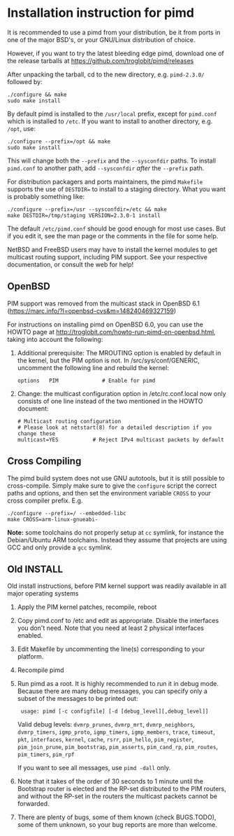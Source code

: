 Installation instruction for pimd
=================================

It is recommended to use a pimd from your distribution, be it from ports
in one of the major BSD's, or your GNU/Linux distribution of choice.

However, if you want to try the latest bleeding edge pimd, download one
of the release tarballs at <https://github.com/troglobit/pimd/releases>

After unpacking the tarball, cd to the new directory, e.g. `pimd-2.3.0/`
followed by:

    ./configure && make
    sudo make install

By default pimd is installed to the `/usr/local` prefix, except for
`pimd.conf` which is installed to `/etc`.  If you want to install to
another directory, e.g. `/opt`, use:

    ./configure --prefix=/opt && make
    sudo make install

This will change both the `--prefix` and the `--sysconfdir` paths.  To
install `pimd.conf` to another path, add `--sysconfdir` *after* the
`--prefix` path.

For distribution packagers and ports maintainers, the pimd `Makefile`
supports the use of `DESTDIR=` to install to a staging directory.  What
you want is probably something like:

    ./configure --prefix=/usr --sysconfdir=/etc && make
    make DESTDIR=/tmp/staging VERSION=2.3.0-1 install

The default `/etc/pimd.conf` should be good enough for most use cases.
But if you edit it, see the man page or the comments in the file for
some help.

NetBSD and FreeBSD users may have to install the kernel modules to get
multicast routing support, including PIM support.  See your respective
documentation, or consult the web for help!


OpenBSD
-------

PIM support was removed from the multicast stack in OpenBSD 6.1 (https://marc.info/?l=openbsd-cvs&m=148240469327159)

For instructions on installing pimd on OpenBSD 6.0, you can use the HOWTO page at http://troglobit.com/howto-run-pimd-on-openbsd.html, taking into account the following:

1. Additional prerequisite: The MROUTING option is enabled by default in the kernel, but the PIM option is not. In /src/sys/conf/GENERIC, uncomment the following line and rebuild the kernel:

   ```
   options   PIM              # Enable for pimd
   ```

2. Change: the multicast configuration option in /etc/rc.conf.local now only consists of one line instead of the two mentioned in the HOWTO document:

   ```
   # Multicast routing configuration
   # Please look at netstart(8) for a detailed description if you change these
   multicast=YES           # Reject IPv4 multicast packets by default
   ```


Cross Compiling
---------------

The pimd build system does not use GNU autotools, but it is still
possible to cross-compile.  Simply make sure to give the `configure`
script the correct paths and options, and then set the environment
variable `CROSS` to your cross compiler prefix.  E.g.

    ./configure --prefix=/ --embedded-libc
    make CROSS=arm-linux-gnueabi-

**Note:** some toolchains do not properly setup at `cc` symlink, for
  instance the Debian/Ubuntu ARM toolchains.  Instead they assume that
  projects are using GCC and only provide a `gcc` symlink.


Old INSTALL
-----------

Old install instructions, before PIM kernel support was readily
available in all major operating systems

1. Apply the PIM kernel patches, recompile, reboot

2. Copy pimd.conf to /etc and edit as appropriate.  Disable the
   interfaces you don't need. Note that you need at least 2 physical
   interfaces enabled.

3. Edit Makefile by uncommenting the line(s) corresponding to your platform.

4. Recompile pimd

5. Run pimd as a root. It is highly recommended to run it in debug mode.
   Because there are many debug messages, you can specify only a subset of
   the messages to be printed out:

        usage: pimd [-c configfile] [-d [debug_level][,debug_level]]

   Valid debug levels: `dvmrp_prunes`, `dvmrp_mrt`, `dvmrp_neighbors`,
   `dvmrp_timers`, `igmp_proto`, `igmp_timers`, `igmp_members`, `trace`,
   `timeout`, `pkt`, `interfaces`, `kernel`, `cache`, `rsrr`,
   `pim_hello`, `pim_register`, `pim_join_prune`, `pim_bootstrap`,
   `pim_asserts`, `pim_cand_rp`, `pim_routes`, `pim_timers`, `pim_rpf`

   If you want to see all messages, use `pimd -dall` only.

6. Note that it takes of the order of 30 seconds to 1 minute until the
   Bootstrap router is elected and the RP-set distributed to the PIM
   routers, and without the RP-set in the routers the multicast packets
   cannot be forwarded.

7. There are plenty of bugs, some of them known (check BUGS.TODO), some of
   them unknown, so your bug reports are more than welcome.


